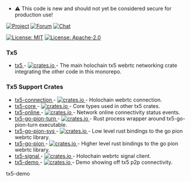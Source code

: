 <!--
  -- AUTOGENERATED WARNING --
  If this file is not crates/tx5-core/src/README.tpl
  then it is autogenerated and will be replaced
  the next time make is run.
-->
- :warning: This code is new and should not yet be considered secure for production use!

[![Project](https://img.shields.io/badge/project-holochain-blue)](http://holochain.org/)
[![Forum](https://img.shields.io/badge/chat-forum%2eholochain%2enet-blue)](https://forum.holochain.org)
[![Chat](https://img.shields.io/badge/chat-chat%2eholochain%2enet-blue)](https://chat.holochain.org)

[![License: MIT](https://img.shields.io/badge/License-MIT-blue)](https://opensource.org/licenses/MIT)
[![License: Apache-2.0](https://img.shields.io/badge/License-Apache%202.0-blue)](https://www.apache.org/licenses/LICENSE-2.0)

### Tx5

- [ tx5 ](https://github.com/holochain/tx5/tree/main/crates/tx5-core) - [ ![crates.io](https://img.shields.io/crates/v/tx5) ](https://crates.io/crates/tx5) - The main holochain tx5 webrtc networking crate integrating the other code in this monorepo.

### Tx5 Support Crates

- [ tx5-connection ](https://github.com/holochain/tx5/tree/main/crates/tx5-connection) - [ ![crates.io](https://img.shields.io/crates/v/tx5-connection) ](https://crates.io/crates/tx5-connection) - Holochain webrtc connection.
- [ tx5-core ](https://github.com/holochain/tx5/tree/main/crates/tx5-core) - [ ![crates.io](https://img.shields.io/crates/v/tx5-core) ](https://crates.io/crates/tx5-core) - Core types used in other tx5 crates.
- [ tx5-online ](https://github.com/holochain/tx5/tree/main/crates/tx5-online) - [ ![crates.io](https://img.shields.io/crates/v/tx5-online) ](https://crates.io/crates/tx5-online) - Network online connectivity status events.
- [ tx5-go-pion-turn ](https://github.com/holochain/tx5/tree/main/crates/tx5-go-pion-turn) - [ ![crates.io](https://img.shields.io/crates/v/tx5-go-pion-turn) ](https://crates.io/crates/tx5-go-pion-turn) - Rust process wrapper around tx5-go-pion-turn executable.
- [ tx5-go-pion-sys ](https://github.com/holochain/tx5/tree/main/crates/tx5-go-pion-sys) - [ ![crates.io](https://img.shields.io/crates/v/tx5-go-pion-sys) ](https://crates.io/crates/tx5-go-pion-sys) - Low level rust bindings to the go pion webrtc library.
- [ tx5-go-pion ](https://github.com/holochain/tx5/tree/main/crates/tx5-go-pion) - [ ![crates.io](https://img.shields.io/crates/v/tx5-go-pion) ](https://crates.io/crates/tx5-go-pion) - Higher level rust bindings to the go pion webrtc library.
- [ tx5-signal ](https://github.com/holochain/tx5/tree/main/crates/tx5-signal) - [ ![crates.io](https://img.shields.io/crates/v/tx5-signal) ](https://crates.io/crates/tx5-signal) - Holochain webrtc signal client.
- [ tx5-demo ](https://github.com/holochain/tx5/tree/main/crates/tx5-demo) - [ ![crates.io](https://img.shields.io/crates/v/tx5-demo) ](https://crates.io/crates/tx5-demo) - Demo showing off tx5 p2p connectivity.

<!-- cargo-rdme start -->

tx5-demo

<!-- cargo-rdme end -->
